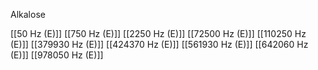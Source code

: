Alkalose

[[50 Hz (E)]]
[[750 Hz (E)]]
[[2250 Hz (E)]]
[[72500 Hz (E)]]
[[110250 Hz (E)]]
[[379930 Hz (E)]]
[[424370 Hz (E)]]
[[561930 Hz (E)]]
[[642060 Hz (E)]]
[[978050 Hz (E)]]